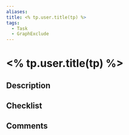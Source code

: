 ```yaml
---
aliases: 
title: <% tp.user.title(tp) %>
tags:
  - Task
  - GraphExclude
---
```

# <% tp.user.title(tp) %>
## Description

## Checklist

## Comments